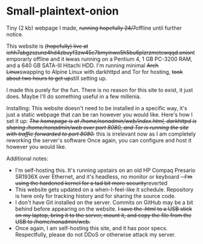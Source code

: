 # Small-plaintext-onion
Tiny (2 kb) webpage I made, ~~running hopefully 24/7~~offline until further notice.

This website is ~~(hopefully) live at iehh7abgzszunz4hd4zbuyf3zw45c7bmyinwo5h5bu6plzrzmetewqqd.onion~~temporarly offline and it ~~is~~was running on a Pentium 4, 1 GB PC-3200 RAM, and a 640 GB SATA-III Hitachi HDD. I'm running minimal ~~Arch Linux~~swapping to Alpine Linux with darkhttpd and Tor for hosting, ~~took about two hours to get up~~still setting up.

I made this purely for the fun. There is no reason for this site to exist, it just does. Maybe I'll do something useful in a few millenia.

Installing:
This website doesn't need to be installed in a specific way, it's just a static webpage that can be ran however you would like. Here's how I set it up:
~~*The homepage is at /home/nonadmin/web/index.html, darkhttpd is sharing /home/nonadmin/web over port 8080, and Tor is running the site with traffic forwarded to port 8080.*~~ this is irrelevant now as I am completely reworking the server's software Once again, you can configure and host it however you would like.


Additional notes:
- I'm self-hosting this. It's running upstairs on an old HP Compaq Presario SR1936X over Ethernet, and it's headless, no monitor or keyboard
~~- I'm using the hardened kernel for a tad bit more security~~reverted
- This website gets updated on a when-I-feel-like it schedule. Repository is here only for tracking history and for sharing the source code.
- I don't have Git installed on the server. Commits on GitHub may be a bit behind before appearing on the website. ~~I save the .html to a USB stick on my laptop, bring it to the server, mount it, and copy the file from the USB to /home/nonadmin/web.~~
- Once again, I am self-hosting this site, and it has poor specs. Respectfully, please do not DDoS or otherwise attack my server.
